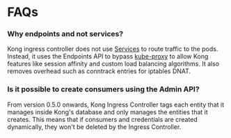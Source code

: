 # FAQs

### Why endpoints and not services?

Kong ingress controller does not use
[Services][k8s-service] to route traffic
to the pods. Instead, it uses the Endpoints API
to bypass [kube-proxy][kube-proxy]
to allow Kong features like session affinity and
custom load balancing algorithms.
It also removes overhead
such as conntrack entries for iptables DNAT.

### Is it possible to create consumers using the Admin API?

From version 0.5.0 onwards, Kong Ingress Controller tags each entity
that it manages inside Kong's database and only manages the entities that
it creates.
This means that if consumers and credentials are created dynamically, they
won't be deleted by the Ingress Controller.

[k8s-service]: http://kubernetes.io/docs/user-guide/services
[kube-proxy]: http://kubernetes.io/docs/admin/kube-proxy
